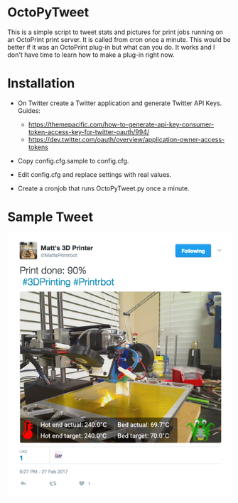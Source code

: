 # OctoPyTweet

This is a simple script to tweet stats and pictures for print jobs running on an OctoPrint print server. It is called from cron once a minute.
This would be better if it was an OctoPrint plug-in but what can you do. It works and I don't have time to learn how to make a plug-in right now.


# Installation
- On Twitter create a Twitter application and generate Twitter API Keys.
  Guides: 
  - https://themepacific.com/how-to-generate-api-key-consumer-token-access-key-for-twitter-oauth/994/
  - https://dev.twitter.com/oauth/overview/application-owner-access-tokens
  
- Copy config.cfg.sample to config.cfg.

- Edit config.cfg and replace settings with real values.

- Create a cronjob that runs OctoPyTweet.py once a minute.


# Sample Tweet
  ![tweet_sample](images/tweet_sample.png)
